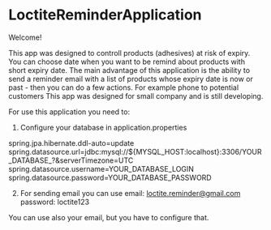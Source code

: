 # LoctiteReminderApplication

Welcome!

This app was designed to controll products (adhesives) at risk of expiry. You can choose date when you want to be remind about products with short expiry date. 
The main advantage of this application is the ability to send a reminder email with a list of products whose expiry date is now or past - then you can do a few actions. For example phone to potential customers
This app was designed for small company and is still developing.

For use this application you need to:

1. Configure your database in application.properties

spring.jpa.hibernate.ddl-auto=update
spring.datasource.url=jdbc:mysql://${MYSQL_HOST:localhost}:3306/YOUR_DATABASE_?&serverTimezone=UTC
spring.datasource.username=YOUR_DATABASE_LOGIN
spring.datasource.password=YOUR_DATABASE_PASSWORD

2. For sending email you can use email: loctite.reminder@gmail.com   password: loctite123

You can use also your email, but you have to configure that.
